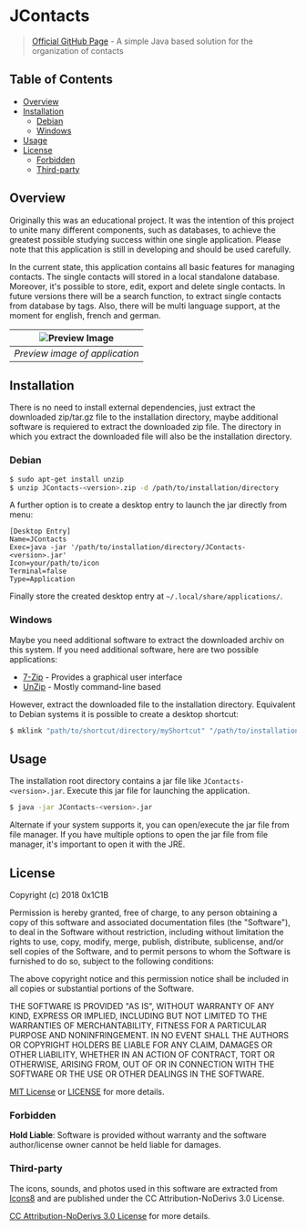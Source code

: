 # JContacts
> [Official GitHub Page](https://0x1c1b.github.io/JContacts/) - A simple Java based solution for the organization of contacts

## Table of Contents

- [Overview](#overview)
- [Installation](#installation)
  - [Debian](#debian)
  - [Windows](#windows)
- [Usage](#usage)
- [License](#license)
  - [Forbidden](#forbidden)
  - [Third-party](#third-party)

## Overview

Originally this was an educational project. It was the intention of this project to unite many different components,
such as databases, to achieve the greatest possible studying success within one single application. Please note that this
application is still in developing and should be used carefully.

In the current state, this application contains all basic features for managing contacts. The single contacts will stored in a local standalone database. Moreover, it's possible to store, edit, export and delete single contacts. In future versions there will be a search function, to extract single contacts from database by tags. Also, there will be multi language support, at the moment for english, french and german.

| ![Preview Image](https://github.com/0x1C1B/JContacts/raw/master/doc/img/preview.png) | 
|:--:| 
| *Preview image of application* |

## Installation

There is no need to install external dependencies, just extract the downloaded zip/tar.gz file to the installation directory, maybe additional software is requiered to extract the downloaded zip file. The directory in which you extract the downloaded file will also be the installation directory.

### Debian

```sh
$ sudo apt-get install unzip
$ unzip JContacts-<version>.zip -d /path/to/installation/directory
```

A further option is to create a desktop entry to launch the jar directly from menu:

```
[Desktop Entry]
Name=JContacts
Exec=java -jar '/path/to/installation/directory/JContacts-<version>.jar' 
Icon=your/path/to/icon
Terminal=false
Type=Application
```

Finally store the created desktop entry at `~/.local/share/applications/`.

### Windows

Maybe you need additional software to extract the downloaded archiv on this system. If you need additional software, here are two possible applications:

- [7-Zip](https://www.7-zip.org/) - Provides a graphical user interface
- [UnZip](http://gnuwin32.sourceforge.net/packages/unzip.htm) - Mostly command-line based

However, extract the downloaded file to the installation directory. Equivalent to Debian systems it is possible to create a desktop shortcut:

```cmd
$ mklink "path/to/shortcut/directory/myShortcut" "/path/to/installation/directory/JContacts-<version>.jar"
```

## Usage

The installation root directory contains a jar file like `JContacts-<version>.jar`. Execute this jar file for launching the
application.

```sh
$ java -jar JContacts-<version>.jar
```

Alternate if your system supports it, you can open/execute the jar file from file manager. If you have multiple options to open the jar file from file manager, it's important to open it with the JRE.

## License

Copyright (c) 2018 0x1C1B

Permission is hereby granted, free of charge, to any person obtaining a copy
of this software and associated documentation files (the "Software"), to deal
in the Software without restriction, including without limitation the rights
to use, copy, modify, merge, publish, distribute, sublicense, and/or sell
copies of the Software, and to permit persons to whom the Software is
furnished to do so, subject to the following conditions:

The above copyright notice and this permission notice shall be included in all
copies or substantial portions of the Software.

THE SOFTWARE IS PROVIDED "AS IS", WITHOUT WARRANTY OF ANY KIND, EXPRESS OR
IMPLIED, INCLUDING BUT NOT LIMITED TO THE WARRANTIES OF MERCHANTABILITY,
FITNESS FOR A PARTICULAR PURPOSE AND NONINFRINGEMENT. IN NO EVENT SHALL THE
AUTHORS OR COPYRIGHT HOLDERS BE LIABLE FOR ANY CLAIM, DAMAGES OR OTHER
LIABILITY, WHETHER IN AN ACTION OF CONTRACT, TORT OR OTHERWISE, ARISING FROM,
OUT OF OR IN CONNECTION WITH THE SOFTWARE OR THE USE OR OTHER DEALINGS IN THE
SOFTWARE.

[MIT License](https://opensource.org/licenses/MIT) or [LICENSE](LICENSE) for
more details.

### Forbidden

**Hold Liable**: Software is provided without warranty and the software
author/license owner cannot be held liable for damages.

### Third-party

The icons, sounds, and photos used in this software are extracted from [Icons8](https://icons8.com/) and are published
under the CC Attribution-NoDerivs 3.0 License.

[CC Attribution-NoDerivs 3.0 License](https://creativecommons.org/licenses/by-nd/3.0/) for
more details.
